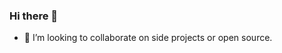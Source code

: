 ### Hi there 👋
<!-- - 🌱 I’m currently learning Java, Javascript and others languages. -->
- 👯 I’m looking to collaborate on side projects or open source.

<!--
**LuisDomiciano/LuisDomiciano** is a ✨ _special_ ✨ repository because its `README.md` (this file) appears on your GitHub profile.

Here are some ideas to get you started:

- 🔭 I’m currently working on ...
- 🤔 I’m looking for help with ...
- 💬 Ask me about ...
- 📫 How to reach me: ...
- 😄 Pronouns: ...
- ⚡ Fun fact: ...
-->
